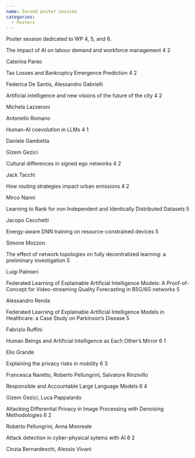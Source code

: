 ```yaml
---
name: Second poster session
categories:
  - Posters
---
```


Poster session dedicated to WP 4, 5, and 6.

<div class="ui segments">
  <div class="ui segment poster wp4">
    <span class="title">The impact of AI on labour demand and workforce management</span>
    <span class="block">
      <span class="wp">4</span>
      <span class="task">2</span>
    </span>
    <p class="presenter">Caterina Pareo</p>
  </div>

  <div class="ui segment poster wp4">
    <span class="title">Tax Losses and Bankruptcy Emergence Prediction</span>
    <span class="block">
      <span class="wp">4</span>
      <span class="task">2</span>
    </span>
    <p class="presenter">Federica De Santis, Alessandro Gabrielli</p>
  </div>

  <div class="ui segment poster wp4">
    <span class="title">Artificial intelligence and new visions of the future of the city</span>
    <span class="block">
      <span class="wp">4</span>
      <span class="task">2</span>
    </span>
    <p class="presenter">Michela Lazzeroni</p>
    <p class="presenter">Antonello Romano</p>
  </div>

  <div class="ui segment poster wp4">
    <span class="title">Human-AI coevolution in LLMs</span>
    <span class="block">
      <span class="wp">4</span>
      <span class="task">1</span>
    </span>
    <p class="presenter">Daniele Gambetta</p>
    <p class="presenter">Gizem Gezici</p>
  </div>

  <div class="ui segment poster wp4">
    <span class="title">Cultural differences in signed ego networks</span>
    <span class="block">
      <span class="wp">4</span>
      <span class="task">2</span>
    </span>
    <p class="presenter">Jack Tacchi</p>
  </div>

  <div class="ui segment poster wp4">
    <span class="title">How routing strategies impact urban emissions</span>
    <span class="block">
      <span class="wp">4</span>
      <span class="task">2</span>
    </span>
    <p class="presenter">Mirco Nanni</p>
  </div>

  
</div>

<div class="ui segments">
  <div class="ui segment poster wp5">
    <span class="title">Learning to Rank for non Independent and Identically Distributed Datasets</span>
    <span class="block">
      <span class="wp">5</span>
      <span class="task"></span>
    </span>
    <p class="presenter">Jacopo Cecchetti</p>
  </div>

  <div class="ui segment poster wp5">
    <span class="title">Energy-aware DNN training on resource-constrained devices</span>
    <span class="block">
      <span class="wp">5</span>
      <span class="task"></span>
    </span>
    <p class="presenter">Simone Mozzon</p>
  </div>

  <div class="ui segment poster wp5">
    <span class="title">The effect of network topologies on fully decentralized learning: a preliminary investigation</span>
    <span class="block">
      <span class="wp">5</span>
      <span class="task"></span>
    </span>
    <p class="presenter">Luigi Palmieri</p>
  </div>

  <div class="ui segment poster wp5">
    <span class="title">Federated Learning of Explainable Artificial Intelligence Models: A Proof-of-Concept for Video-streaming Quality Forecasting in B5G/6G networks</span>
    <span class="block">
      <span class="wp">5</span>
      <span class="task"></span>
    </span>
    <p class="presenter">Alessandro Renda</p>
  </div>

  
  <div class="ui segment poster wp5">
  <span class="title">Federated Learning of Explainable Artificial Intelligence Models in Healthcare: a Case Study on Parkinson’s Disease</span>
    <span class="block">
      <span class="wp">5</span>
      <span class="task"></span>
    </span>
    <p class="presenter">Fabrizio Ruffini</p>
  </div>  
</div>

<div class="ui segments">
  <div class="ui segment poster wp6">
    <span class="title">Human Beings and Artificial Intelligence as Each Other’s Mirror </span>
    <span class="block">
      <span class="wp">6</span>
      <span class="task">1</span>
    </span>
    <p class="presenter">Elio Grande</p>
  </div>
  <div class="ui segment poster wp6">
    <span class="title">Explaining the privacy risks in mobility </span>
    <span class="block">
      <span class="wp">6</span>
      <span class="task">3</span>
    </span>
    <p class="presenter">Francesca Naretto, Roberto Pellungrini, Salvatore Rinzivillo</p>
  </div>  
  <div class="ui segment poster wp6">
    <span class="title">Responsible and Accountable Large Language Models </span>
    <span class="block">
      <span class="wp">6</span>
      <span class="task">4</span>
    </span>
    <p class="presenter">Gizem Gezici, Luca Pappalardo</p>
  </div>  
  <div class="ui segment poster wp6">
    <span class="title">Attacking Differential Privacy in Image Processing with Denoising Methodologies</span>
    <span class="block">
      <span class="wp">6</span>
      <span class="task">2</span>
    </span>
    <p class="presenter">Roberto Pellungrini, Anna Monreale </p>
  </div>  
  <div class="ui segment poster wp6">
    <span class="title">Attack detection in cyber-physical sytems with AI</span>
    <span class="block">
      <span class="wp">6</span>
      <span class="task">2</span>
    </span>
    <p class="presenter">Cinzia Bernardeschi, Alessio Vivani</p>
  </div>
</div>